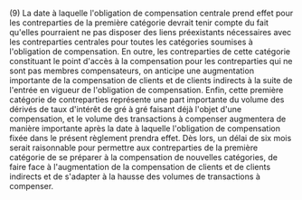 (9) La date à laquelle l'obligation de compensation centrale prend effet pour les contreparties de la première catégorie devrait tenir compte du fait qu'elles pourraient ne pas disposer des liens préexistants nécessaires avec les contreparties centrales pour toutes les catégories soumises à l'obligation de compensation. En outre, les contreparties de cette catégorie constituant le point d'accès à la compensation pour les contreparties qui ne sont pas membres compensateurs, on anticipe une augmentation importante de la compensation de clients et de clients indirects à la suite de l'entrée en vigueur de l'obligation de compensation. Enfin, cette première catégorie de contreparties représente une part importante du volume des dérivés de taux d'intérêt de gré à gré faisant déjà l'objet d'une compensation, et le volume des transactions à compenser augmentera de manière importante après la date à laquelle l'obligation de compensation fixée dans le présent règlement prendra effet. Dès lors, un délai de six mois serait raisonnable pour permettre aux contreparties de la première catégorie de se préparer à la compensation de nouvelles catégories, de faire face à l'augmentation de la compensation de clients et de clients indirects et de s'adapter à la hausse des volumes de transactions à compenser.
